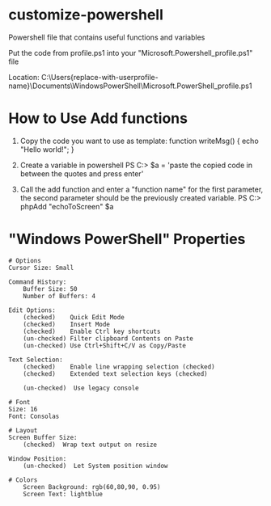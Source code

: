 # customize-powershell
Powershell file that contains useful functions and variables

Put the code from profile.ps1 into your "Microsoft.Powershell_profile.ps1" file

Location:
C:\Users\{replace-with-userprofile-name}\Documents\WindowsPowerShell\Microsoft.PowerShell_profile.ps1


# How to Use Add functions
1. Copy the code you want to use as template: 
function writeMsg() {
    echo "Hello world!";
}

2. Create a variable in powershell
PS C:\> $a = 'paste the copied code in between the quotes and press enter'

3. Call the add function and enter a "function name" for the first parameter, the second parameter should be the previously created variable.
PS C:\> phpAdd "echoToScreen" $a

# "Windows PowerShell" Properties
	# Options
	Cursor Size: Small

	Command History:
		Buffer Size: 50
		Number of Buffers: 4

	Edit Options:
		(checked)    Quick Edit Mode
		(checked) 	 Insert Mode
		(checked) 	 Enable Ctrl key shortcuts
		(un-checked) Filter clipboard Contents on Paste
		(un-checked) Use Ctrl+Shift+C/V as Copy/Paste

	Text Selection:
		(checked) 	 Enable line wrapping selection (checked)
		(checked) 	 Extended text selection keys (checked)
					
		(un-checked)  Use legacy console

	# Font
	Size: 16
	Font: Consolas

	# Layout
	Screen Buffer Size:
		(checked)  Wrap text output on resize

	Window Position:
		(un-checked)  Let System position window
	
	# Colors
		Screen Background: rgb(60,80,90, 0.95)
		Screen Text: lightblue




